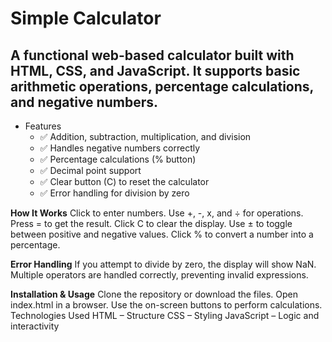 # Simple Calculator
## A functional web-based calculator built with HTML, CSS, and JavaScript. It supports basic arithmetic operations, percentage calculations, and negative numbers.

- Features
  - ✅ Addition, subtraction, multiplication, and division
  - ✅ Handles negative numbers correctly
  - ✅ Percentage calculations (% button)
  - ✅ Decimal point support
  - ✅ Clear button (C) to reset the calculator
  - ✅ Error handling for division by zero   

**How It Works**
Click to enter numbers.
Use +, -, x, and ÷ for operations.
Press = to get the result.
Click C to clear the display.
Use ± to toggle between positive and negative values.
Click % to convert a number into a percentage.

**Error Handling**
If you attempt to divide by zero, the display will show NaN.
Multiple operators are handled correctly, preventing invalid expressions.

**Installation & Usage**
Clone the repository or download the files.
Open index.html in a browser.
Use the on-screen buttons to perform calculations.
Technologies Used
HTML – Structure
CSS – Styling
JavaScript – Logic and interactivity
